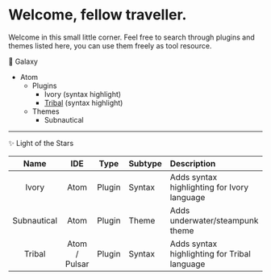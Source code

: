 # Welcome, fellow traveller.
Welcome in this small little corner. Feel free to search through plugins and themes listed here,
you can use them freely as tool resource.

🌌 Galaxy

- Atom
  - Plugins
    - Ivory (syntax highlight)
    - [Tribal](https://github.com/Toma400/IDE-plugins/blob/a_dream/Atom/language-tribal.zip) (syntax highlight)
  - Themes
    - Subnautical

---
✨ Light of the Stars

| Name        |       IDE     |  Type  | Subtype |                 Description                  | Status |                                         Link                                         |
|:-----------:|:-------------:|:------:|:--------|:---------------------------------------------|:------:|:------------------------------------------------------------------------------------:|
| Ivory       |      Atom     | Plugin | Syntax  | Adds syntax highlighting for Ivory language  |   🟩   |                                         None                                         |
| Subnautical |      Atom     | Plugin |  Theme  | Adds underwater/steampunk theme              |   🟩   |                                         None                                         |
| Tribal      | Atom / Pulsar | Plugin | Syntax  | Adds syntax highlighting for Tribal language |   🟩   | [Link](https://github.com/Toma400/IDE-plugins/blob/a_dream/Atom/language-tribal.zip) |
